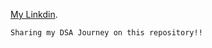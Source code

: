 [My Linkdin](https://www.linkedin.com/in/shivansh-yadav00/).


```
Sharing my DSA Journey on this repository!!
```